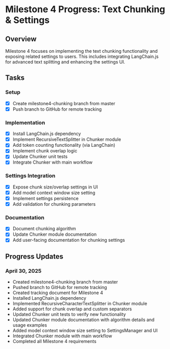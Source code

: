 # Milestone 4 Progress: Text Chunking & Settings

## Overview
Milestone 4 focuses on implementing the text chunking functionality and exposing related settings to users. This includes integrating LangChain.js for advanced text splitting and enhancing the settings UI.

## Tasks

### Setup
- [x] Create milestone4-chunking branch from master
- [x] Push branch to GitHub for remote tracking

### Implementation
- [x] Install LangChain.js dependency
- [x] Implement RecursiveTextSplitter in Chunker module
- [x] Add token counting functionality (via LangChain)
- [x] Implement chunk overlap logic
- [x] Update Chunker unit tests
- [x] Integrate Chunker with main workflow

### Settings Integration
- [x] Expose chunk size/overlap settings in UI
- [x] Add model context window size setting
- [x] Implement settings persistence
- [x] Add validation for chunking parameters

### Documentation
- [x] Document chunking algorithm
- [x] Update Chunker module documentation
- [x] Add user-facing documentation for chunking settings

## Progress Updates

### April 30, 2025
- Created milestone4-chunking branch from master
- Pushed branch to GitHub for remote tracking
- Created tracking document for Milestone 4
- Installed LangChain.js dependency
- Implemented RecursiveCharacterTextSplitter in Chunker module
- Added support for chunk overlap and custom separators
- Updated Chunker unit tests to verify new functionality
- Updated Chunker module documentation with algorithm details and usage examples
- Added model context window size setting to SettingsManager and UI
- Integrated Chunker module with main workflow
- Completed all Milestone 4 requirements
